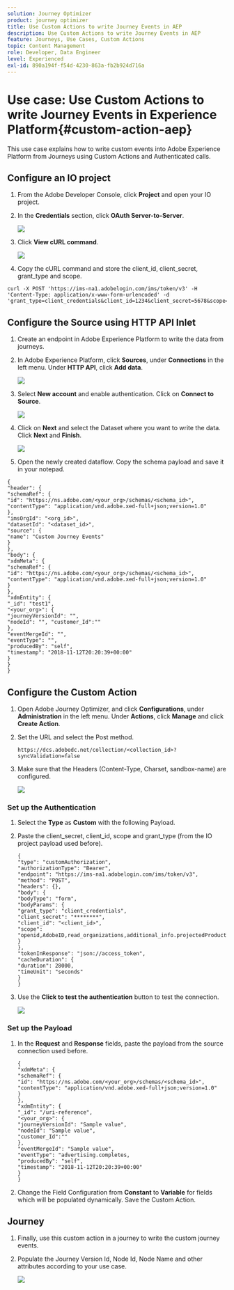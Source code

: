 ```yaml
---
solution: Journey Optimizer
product: journey optimizer
title: Use Custom Actions to write Journey Events in AEP
description: Use Custom Actions to write Journey Events in AEP
feature: Journeys, Use Cases, Custom Actions
topic: Content Management
role: Developer, Data Engineer
level: Experienced
exl-id: 890a194f-f54d-4230-863a-fb2b924d716a
---
```

# Use case: Use Custom Actions to write Journey Events in Experience Platform{#custom-action-aep}

This use case explains how to write custom events into Adobe Experience Platform from Journeys using Custom Actions and Authenticated calls.

## Configure an IO project

1. From the Adobe Developer Console, click **Project** and open your IO project.

1. In the **Credentials** section, click **OAuth Server-to-Server**.

    ![](assets/custom-action-aep-1.png)

1. Click **View cURL command**.

    ![](assets/custom-action-aep-2.png)

1. Copy the cURL command and store the client_id, client_secret, grant_type and scope.

```
curl -X POST 'https://ims-na1.adobelogin.com/ims/token/v3' -H 'Content-Type: application/x-www-form-urlencoded' -d 'grant_type=client_credentials&client_id=1234&client_secret=5678&scope=openid,AdobeID,read_organizations,additional_info.projectedProductContext,session'
```
 
## Configure the Source using HTTP API Inlet

1. Create an endpoint in Adobe Experience Platform to write the data from journeys.

1. In Adobe Experience Platform, click **Sources**, under **Connections** in the left menu. Under **HTTP API**, click **Add data**.

    ![](assets/custom-action-aep-3.png)

1. Select **New account** and enable authentication. Click on **Connect to Source**.

    ![](assets/custom-action-aep-4.png)

1. Click on **Next** and select the Dataset where you want to write the data. Click **Next** and **Finish**.

    ![](assets/custom-action-aep-5.png)

1. Open the newly created dataflow. Copy the schema payload and save it in your notepad.

```
{
"header": {
"schemaRef": {
"id": "https://ns.adobe.com/<your_org>/schemas/<schema_id>",
"contentType": "application/vnd.adobe.xed-full+json;version=1.0"
},
"imsOrgId": "<org_id>",
"datasetId": "<dataset_id>",
"source": {
"name": "Custom Journey Events"
}
},
"body": {
"xdmMeta": {
"schemaRef": {
"id": "https://ns.adobe.com/<your_org>/schemas/<schema_id>",
"contentType": "application/vnd.adobe.xed-full+json;version=1.0"
}
},
"xdmEntity": {
"_id": "test1",
"<your_org>": {
"journeyVersionId": "",
"nodeId": "", "customer_Id":""
},
"eventMergeId": "",
"eventType": "",
"producedBy": "self",
"timestamp": "2018-11-12T20:20:39+00:00"
}
}
}
```

## Configure the Custom Action

1. Open Adobe Journey Optimizer, and click **Configurations**, under **Administration** in the left menu. Under **Actions**, click **Manage** and click **Create Action**.

1. Set the URL and select the Post method. 

    `https://dcs.adobedc.net/collection/<collection_id>?syncValidation=false`

1. Make sure that the Headers (Content-Type, Charset, sandbox-name) are configured.

    ![](assets/custom-action-aep-7bis.png)

### Set up the Authentication

1. Select the **Type** as **Custom** with the following Payload.

1. Paste the client_secret, client_id, scope and grant_type (from the IO project payload used before).

    ```
    {
    "type": "customAuthorization",
    "authorizationType": "Bearer",
    "endpoint": "https://ims-na1.adobelogin.com/ims/token/v3",
    "method": "POST",
    "headers": {},
    "body": {
    "bodyType": "form",
    "bodyParams": {
    "grant_type": "client_credentials",
    "client_secret": "********",
    "client_id": "<client_id>",
    "scope": "openid,AdobeID,read_organizations,additional_info.projectedProductContext,session"
    }
    },
    "tokenInResponse": "json://access_token",
    "cacheDuration": {
    "duration": 28000,
    "timeUnit": "seconds"
    }
    }
    ```

1. Use the **Click to test the authentication** button to test the connection.

    ![](assets/custom-action-aep-8.png)

### Set up the Payload

1. In the **Request** and **Response** fields, paste the payload from the source connection used before.

    ```
    {
    "xdmMeta": {
    "schemaRef": {
    "id": "https://ns.adobe.com/<your_org>/schemas/<schema_id>",
    "contentType": "application/vnd.adobe.xed-full+json;version=1.0"
    }
    },
    "xdmEntity": {
    "_id": "/uri-reference",
    "<your_org>": {
    "journeyVersionId": "Sample value",
    "nodeId": "Sample value",
    "customer_Id":""
    },
    "eventMergeId": "Sample value",
    "eventType": "advertising.completes,
    "producedBy": "self",
    "timestamp": "2018-11-12T20:20:39+00:00"
    }
    }
    ```

1. Change the Field Configuration from **Constant** to **Variable** for fields which will be populated dynamically. Save the Custom Action.

## Journey

1. Finally, use this custom action in a journey to write the custom journey events.

1. Populate the Journey Version Id, Node Id, Node Name and other attributes according to your use case.

    ![](assets/custom-action-aep-9.png)
